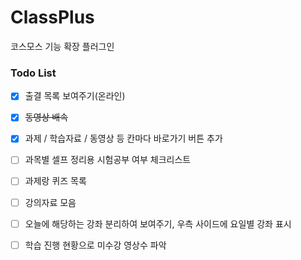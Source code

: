 # ClassPlus
코스모스  기능 확장 플러그인


### Todo List

- [x] 출결 목록 보여주기(온라인)
- [x] ~~동영상 배속~~
- [x] 과제 / 학습자료 / 동영상 등 칸마다 바로가기 버튼 추가   
- [ ] 과목별 셀프 정리용 시험공부 여부 체크리스트   
- [ ] 과제랑 퀴즈 목록   
- [ ] 강의자료 모음   
- [ ] 오늘에 해당하는 강좌 분리하여 보여주기, 우측 사이드에 요일별 강좌 표시
- [ ] 학습 진행 현황으로 미수강 영상수 파악   


